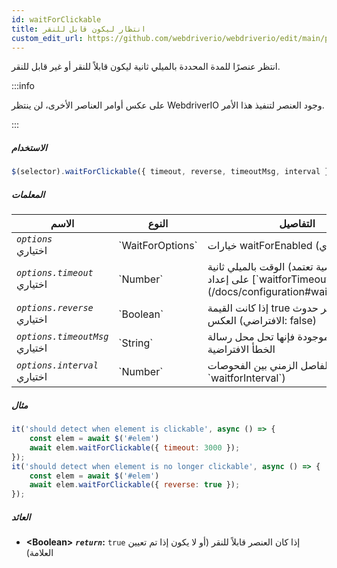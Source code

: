 ```yaml
---
id: waitForClickable
title: انتظار ليكون قابل للنقر
custom_edit_url: https://github.com/webdriverio/webdriverio/edit/main/packages/webdriverio/src/commands/element/waitForClickable.ts
---
```


انتظر عنصرًا للمدة المحددة بالميلي ثانية ليكون قابلاً للنقر أو غير قابل للنقر.

:::info

على عكس أوامر العناصر الأخرى، لن ينتظر WebdriverIO وجود العنصر لتنفيذ
هذا الأمر.

:::

##### الاستخدام

```js
$(selector).waitForClickable({ timeout, reverse, timeoutMsg, interval })
```

##### المعلمات

<table>
  <thead>
    <tr>
      <th>الاسم</th><th>النوع</th><th>التفاصيل</th>
    </tr>
  </thead>
  <tbody>
    <tr>
      <td><code><var>options</var></code><br /><span className="label labelWarning">اختياري</span></td>
      <td>`WaitForOptions`</td>
      <td>خيارات waitForEnabled (اختياري)</td>
    </tr>
    <tr>
      <td><code><var>options.timeout</var></code><br /><span className="label labelWarning">اختياري</span></td>
      <td>`Number`</td>
      <td>الوقت بالميلي ثانية (القيمة الافتراضية تعتمد على إعداد [`waitforTimeout`](/docs/configuration#waitfortimeout))</td>
    </tr>
    <tr>
      <td><code><var>options.reverse</var></code><br /><span className="label labelWarning">اختياري</span></td>
      <td>`Boolean`</td>
      <td>إذا كانت القيمة true فإنه ينتظر حدوث العكس (الافتراضي: false)</td>
    </tr>
    <tr>
      <td><code><var>options.timeoutMsg</var></code><br /><span className="label labelWarning">اختياري</span></td>
      <td>`String`</td>
      <td>إذا كانت موجودة فإنها تحل محل رسالة الخطأ الافتراضية</td>
    </tr>
    <tr>
      <td><code><var>options.interval</var></code><br /><span className="label labelWarning">اختياري</span></td>
      <td>`Number`</td>
      <td>الفاصل الزمني بين الفحوصات (الافتراضي: `waitforInterval`)</td>
    </tr>
  </tbody>
</table>

##### مثال

```js title="waitForClickable.js"
it('should detect when element is clickable', async () => {
    const elem = await $('#elem')
    await elem.waitForClickable({ timeout: 3000 });
});
it('should detect when element is no longer clickable', async () => {
    const elem = await $('#elem')
    await elem.waitForClickable({ reverse: true });
});
```

##### العائد

- **&lt;Boolean&gt;**
            **<code><var>return</var></code>:**  `true` إذا كان العنصر قابلاً للنقر (أو لا يكون إذا تم تعيين العلامة)